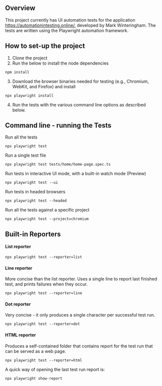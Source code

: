##  Overview

This project currently has UI automation tests for the application https://automationintesting.online/, developed by
Mark Winteringham. The tests are written using the Playwright automation framework.

##  How to set-up the project
1. Clone the project
2. Run the below to install the node dependencies
```
npm install
```
3. Download the browser binaries needed for testing (e.g., Chromium, WebKit, and Firefox) and install
```
npx playwright install
```
4. Run the tests with the various command line options as described below.

## Command line - running the Tests

Run all the tests
```
npx playwright test
```

Run a single test file
```
npx playwright test tests/home/home-page.spec.ts
```

Run tests in interactive UI mode, with a built-in watch mode (Preview)
```
npx playwright test --ui
```

Run tests in headed browsers
```
npx playwright test --headed
```

Run all the tests against a specific project
```
npx playwright test --project=chromium
```

## Built-in Reporters
#### List reporter
```
npx playwright test --reporter=list
```

#### Line reporter
More concise than the list reporter. Uses a single line to report last finished test, and prints failures when they occur.
```
npx playwright test --reporter=line
```

#### Dot reporter
Very concise - it only produces a single character per successful test run.
```
npx playwright test --reporter=dot
```

#### HTML reporter
Produces a self-contained folder that contains report for the test run that can be served as a web page.
```
npx playwright test --reporter=html
```

A quick way of opening the last test run report is:
```
npx playwright show-report
```
